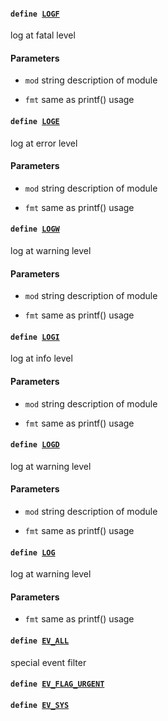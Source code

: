 #### `define `[`LOGF`](#log_8h_1acb7268fb6c63c18aa7d372642e9c9994) 

log at fatal level

#### Parameters
* `mod` string description of module 

* `fmt` same as printf() usage

#### `define `[`LOGE`](#log_8h_1a0d0173d9a0b62a413f2b6dc5cb45b68d) 

log at error level

#### Parameters
* `mod` string description of module 

* `fmt` same as printf() usage

#### `define `[`LOGW`](#log_8h_1ad10099153d2aa027c77b7109f9c82b68) 

log at warning level

#### Parameters
* `mod` string description of module 

* `fmt` same as printf() usage

#### `define `[`LOGI`](#log_8h_1a834da07fe3197a064a151e6972ecb9ae) 

log at info level

#### Parameters
* `mod` string description of module 

* `fmt` same as printf() usage

#### `define `[`LOGD`](#log_8h_1ab2bb4d01d7fa560ad13a9cfc3b32fcbc) 

log at warning level

#### Parameters
* `mod` string description of module 

* `fmt` same as printf() usage

#### `define `[`LOG`](#log_8h_1a388edf12256bf73c3a8ee9734c3bd841) 

log at warning level

#### Parameters
* `fmt` same as printf() usage

#### `define `[`EV_ALL`](#yloop_8h_1ab185d5d92c1a1df99920c5ba833f5372) 

special event filter

#### `define `[`EV_FLAG_URGENT`](#yloop_8h_1a399f2a3958f2a832817221506c15e898) 

#### `define `[`EV_SYS`](#yloop_8h_1a8fdc7aaa2a13ab9489d7b45b9ef50568) 
